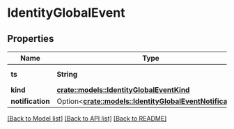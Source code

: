 # IdentityGlobalEvent

## Properties

Name | Type | Description | Notes
------------ | ------------- | ------------- | -------------
**ts** | **String** | RFC3339 timestamp | 
**kind** | [**crate::models::IdentityGlobalEventKind**](IdentityGlobalEventKind.md) |  | 
**notification** | Option<[**crate::models::IdentityGlobalEventNotification**](IdentityGlobalEventNotification.md)> |  | [optional]

[[Back to Model list]](../README.md#documentation-for-models) [[Back to API list]](../README.md#documentation-for-api-endpoints) [[Back to README]](../README.md)


